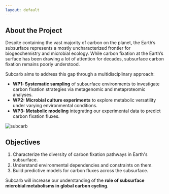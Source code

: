 ```yaml
---
layout: default
---
```

## About the Project
Despite containing the vast majority of carbon on the planet, the Earth’s subsurface represents a mostly uncharacterized frontier for biogeochemistry and microbial ecology. While carbon fixation at the Earth’s surface has been drawing a lot of attention for decades, subsurface carbon fixation remains poorly understood.

Subcarb aims to address this gap through a multidisciplinary approach:

- **WP1: Systematic sampling** of subsurface environments to investigate carbon fixation strategies via metagenomic and metaproteomic analyses.
- **WP2: Microbial culture experiments** to explore metabolic versatility under varying environmental conditions.
- **WP3: Metabolic modeling** integrating our experimental data to predict carbon fixation fluxes.



![subcarb](assets/images/fig-msca.png)



## Objectives
1. Characterize the diversity of carbon fixation pathways in Earth's subsurface.
2. Understand environmental dependencies and constraints on them.
3. Build predictive models for carbon fluxes across the subsurface.

Subcarb will increase our understanding of the **role of subsurface microbial metabolisms in global carbon cycling**. 

